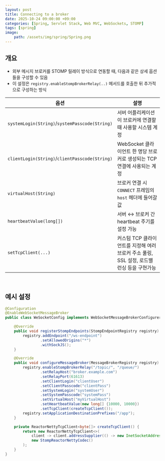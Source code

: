 ```yaml
---
layout: post
title: Connecting to a broker
date: 2025-10-24 09:00:00 +09:00
categories: [Spring, Servlet Stack, Web MVC, WebSockets, STOMP]
tags: [spring]
image:
    path: /assets/img/spring/Spring.png
---
```


## 개요

- 외부 메시지 브로커를 STOMP 릴레이 방식으로 연동할 때, 다음과 같은 상세 옵션들을 구성할 수 있음
- 이 설정은 `registry.enableStompBrokerRelay(..)` 메서드를 호출한 뒤 추가적으로 구성하는 방식

| 옵션                                           | 설명                                                                                     |
| ---------------------------------------------- | ---------------------------------------------------------------------------------------- |
| `systemLogin(String)`/`systemPasscode(String)` | 서버 어플리케이션이 브로커에 연결할 때 사용할 시스템 계정                                |
| `clientLogin(String)`/`clientPasscode(String)` | WebSocket 클라이언트 한 명당 브로커로 생성되는 TCP 연결에 사용되는 계정                  |
| `virtualHost(String)`                          | 브로커 연결 시 `CONNECT` 프레임의 `host` 헤더에 들어갈 값                                |
| `heartbeatValue(long[])`                       | 서버 ↔️ 브로커 간 heartbeat 주기를 설정 가능                                              |
| `setTcpClient(...)`                            | 커스텀 TCP 클라이언트를 지정해 여러 브로커 주소 풀링, SSL 설정, 로드밸런싱 등을 구현가능 |

<br>

## 예시 설정

```java
@Configuration
@EnableWebSocketMessageBroker
public class WeSocketConfig implements WebSocketMessageBrokerConfigurer {

    @Override
    public void registerStompEndpoints(StompEndpointRegistry registry) {
        registry.addEndpoint("/ws-endpoint")
                .setAllowedOrigins("*")
                .withSockJS();
    }

    @Override
    public void configureMessageBroker(MessageBrokerRegistry registry) {
        registry.enableStompBrokerRelay("/topic/", "/queue/")
                .setRelayHost("broker.example.com")
                .setRelayPort(61613)
                .setClientLogin("clientUser")
                .setClientPasscode("clientPass")
                .setSystemLogin("systemUser")
                .setSystemPasscode("systemPass")
                .setVirtualHost("myVirtualHost")
                .setHeartbeatValue(new long[] {10000, 10000})
                .setTcpClient(createTcpClient());
        registry.setApplicationDestinationPrefixes("/app");
    }

    private ReactorNettyTcpClient<byte[]> createTcpClient() {
        return new ReactorNettyTcpClient<>(
            client -> client.addressSupplier(() -> new InetSocketAddress("broker-backup", 61613)),
            new StompReactorNettyCodec()
        );
    }
}
```